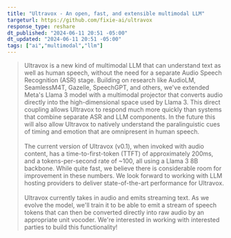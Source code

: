 ```yaml
---
title: "Ultravox - An open, fast, and extensible multimodal LLM"
targeturl: https://github.com/fixie-ai/ultravox
response_type: reshare
dt_published: "2024-06-11 20:51 -05:00"
dt_updated: "2024-06-11 20:51 -05:00"
tags: ["ai","multimodal","llm"]
---
```


> Ultravox is a new kind of multimodal LLM that can understand text as well as human speech, without the need for a separate Audio Speech Recognition (ASR) stage. Building on research like AudioLM, SeamlessM4T, Gazelle, SpeechGPT, and others, we've extended Meta's Llama 3 model with a multimodal projector that converts audio directly into the high-dimensional space used by Llama 3. This direct coupling allows Ultravox to respond much more quickly than systems that combine separate ASR and LLM components. In the future this will also allow Ultravox to natively understand the paralinguistic cues of timing and emotion that are omnipresent in human speech.  
> <br>
> The current version of Ultravox (v0.1), when invoked with audio content, has a time-to-first-token (TTFT) of approximately 200ms, and a tokens-per-second rate of ~100, all using a Llama 3 8B backbone. While quite fast, we believe there is considerable room for improvement in these numbers. We look forward to working with LLM hosting providers to deliver state-of-the-art performance for Ultravox.  
> <br>
> Ultravox currently takes in audio and emits streaming text. As we evolve the model, we'll train it to be able to emit a stream of speech tokens that can then be converted directly into raw audio by an appropriate unit vocoder. We're interested in working with interested parties to build this functionality!